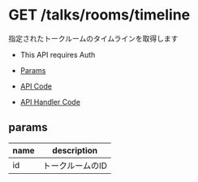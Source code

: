 # GET /talks/rooms/timeline

指定されたトークルームのタイムラインを取得します

- This API requires Auth

- [Params](#params)
- [API Code](/src/endpoints/talks/rooms/timeline.js)
- [API Handler Code](/src/handlers/web/talks/rooms/timeline.js)

## params


name|description
---|---
id|トークルームのID
